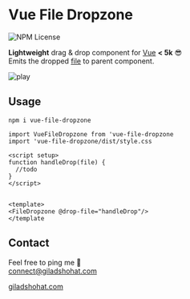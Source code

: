 # Vue File Dropzone

![NPM License](https://img.shields.io/npm/l/vue-file-dropzone)

**Lightweight** drag & drop component for [Vue](https://vuejs.org/) **< 5k** 😎 <br>
Emits the dropped [file](https://developer.mozilla.org/en-US/docs/Web/API/File) to parent component.

![play](https://github.com/gshohat/vue-file-dropzone/assets/91323932/0cf9e5b8-8ce6-4b91-994d-b1097bd9a31b)

## Usage

`npm i vue-file-dropzone`

```
import VueFileDropzone from 'vue-file-dropzone
import 'vue-file-dropzone/dist/style.css

<script setup>
function handleDrop(file) {
  //todo
}
</script>


<template>
<FileDropzone @drop-file="handleDrop"/>
</template
```


## Contact
Feel free to ping me 💫
<br>
connect@giladshohat.com

[giladshohat.com](https://giladshohat.com)
